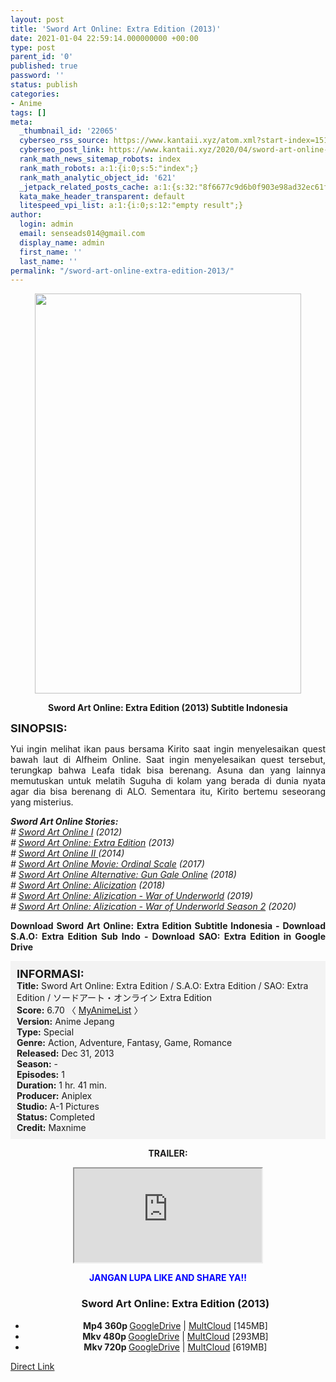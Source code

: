 ```yaml
---
layout: post
title: 'Sword Art Online: Extra Edition (2013)'
date: 2021-01-04 22:59:14.000000000 +00:00
type: post
parent_id: '0'
published: true
password: ''
status: publish
categories:
- Anime
tags: []
meta:
  _thumbnail_id: '22065'
  cyberseo_rss_source: https://www.kantaii.xyz/atom.xml?start-index=151&max-results=150
  cyberseo_post_link: https://www.kantaii.xyz/2020/04/sword-art-online-extra-edition-2013.html
  rank_math_news_sitemap_robots: index
  rank_math_robots: a:1:{i:0;s:5:"index";}
  rank_math_analytic_object_id: '621'
  _jetpack_related_posts_cache: a:1:{s:32:"8f6677c9d6b0f903e98ad32ec61f8deb";a:2:{s:7:"expires";i:1656488075;s:7:"payload";a:3:{i:0;a:1:{s:2:"id";i:27005;}i:1;a:1:{s:2:"id";i:27007;}i:2;a:1:{s:2:"id";i:27009;}}}}
  kata_make_header_transparent: default
  litespeed_vpi_list: a:1:{i:0;s:12:"empty result";}
author:
  login: admin
  email: senseads014@gmail.com
  display_name: admin
  first_name: ''
  last_name: ''
permalink: "/sword-art-online-extra-edition-2013/"
---
```

<div class="separator" style="clear: both; text-align: center;"><a href="https://1.bp.blogspot.com/-klf6fK9JDPo/Xqjt30S6eAI/AAAAAAAACnk/fnJmTMKNsec4Lq97FbBBv66NLP1u0hkswCLcBGAsYHQ/s1600/Sword%2BArt%2BOnline%2BExtra%2BEdition%2Ba.jpg" style="margin-left: 1em; margin-right: 1em;"><img border="0" data-original-height="1200" data-original-width="800" height="640" src="{{ site.baseurl }}/assets/2021/01/Sword%2BArt%2BOnline%2BExtra%2BEdition%2Ba.jpg" width="426" /></a></div>
<p>
<div style="text-align: center;"><b>Sword Art Online: Extra Edition (2013) Subtitle Indonesia</b></p>
</div>
<p><b><span style="font-size: large;">SINOPSIS:</span></b>
<div style="text-align: justify;">Yui ingin melihat ikan paus bersama Kirito saat ingin menyelesaikan quest bawah laut di Alfheim Online. Saat ingin menyelesaikan quest tersebut, terungkap bahwa Leafa tidak bisa berenang. Asuna dan yang lainnya memutuskan untuk melatih Suguha di kolam yang berada di dunia nyata agar dia bisa berenang di ALO. Sementara itu, Kirito bertemu seseorang yang misterius.</p>
<p><i><b>Sword Art Online Stories:</b> </i><br /><i># <a href="http://www.kantaii.web.id/2020/04/sword-art-online-s1-batch.html" target="_blank" rel="noopener">Sword Art Online I</a> (2012) </i><br /><i># <a href="http://www.kantaii.web.id/2020/04/sword-art-online-extra-edition-2013.html" target="_blank" rel="noopener">Sword Art Online: Extra Edition</a> (2013) </i><br /><i># <a href="http://www.kantaii.web.id/2020/04/sword-art-online-ii-batch.html" target="_blank" rel="noopener">Sword Art Online II </a>(2014) </i><br /><i># <a href="http://www.kantaii.web.id/2020/04/sword-art-online-movie-ordinal-scale.html" target="_blank" rel="noopener">Sword Art Online Movie: Ordinal Scale</a> (2017)</i><br /><i># <a href="http://www.kantaii.web.id/2020/04/sword-art-online-alternative-ggo-batch.html" target="_blank" rel="noopener">Sword Art Online Alternative: Gun Gale Online</a> (2018)</i><br /><i># <a href="http://www.kantaii.web.id/2020/04/sword-art-online-alicization-batch.html" target="_blank" rel="noopener">Sword Art Online: Alicization</a> (2018) </i><br /><i># <a href="http://www.kantaii.web.id/2020/04/sword-art-online-alicization-war-of-underworld-batch.html" target="_blank" rel="noopener">Sword Art Online: Alizication - War of Underworld</a> (2019)</i><br /><i># <a href="http://www.kantaii.web.id/2020/07/sword-art-online-alicization-war-of-underworld-season-2.html" target="_blank" rel="noopener">Sword Art Online: Alizication - War of Underworld Season 2</a> (2020)</i></p>
<p><b>Download Sword Art Online: Extra Edition Subtitle Indonesia - Download S.A.O: Extra Edition Sub Indo - Download SAO: Extra Edition in Google Drive</b></div>
<p><a name="more"></a>
<div style="background-color: #f3f3f3; padding: 10px; text-align: left;"><b><span style="font-size: large;">INFORMASI:</span></b><br /><b>Title:</b> Sword Art Online: Extra Edition / S.A.O: Extra Edition / SAO: Extra Edition / ソードアート・オンライン Extra Edition<br /><b>Score:</b> 6.70 〈 <a href="https://myanimelist.net/anime/20021/Sword_Art_Online__Extra_Edition" target="_blank" rel="noopener">MyAnimeList</a> 〉<br /><b>Version:</b> Anime Jepang<br /><b>Type:</b> Special<br /><b>Genre:</b> Action, Adventure, Fantasy, Game, Romance<br /><b>Released:</b> Dec 31, 2013<br /><b>Season:</b> -<br /><b>Episodes:</b> 1<br /><b>Duration:</b> 1 hr. 41 min.<br /><b>Producer:</b> Aniplex<br /><b>Studio:</b> A-1 Pictures<br /><b>Status:</b> Completed<br /><b>Credit:</b> Maxnime</div>
<p>
<div style="text-align: center;"><b>TRAILER:</b></div>
<p>
<div style="text-align: center;">
<div class="videoyoutube">
<div class="video-responsive"><iframe allowfullscreen="1" class="embedded-video-large" src="https://www.youtube.com/embed/I9-THb-k7hU?rel=0"></iframe></div>
</div>
<p>
<div style="text-align: center;"><b><span style="color: blue;">JANGAN LUPA LIKE AND SHARE YA!!</span></b></div>
<div class="dl">
<ul />
<h3 style="text-align: center;">Sword Art Online: Extra Edition (2013)</h3>
<li style="text-align: center;"><b>Mp4 360p </b><a href="https://semawur.com/Gs2B" target="_blank" rel="noopener">GoogleDrive</a> | <a href="https://apk.miuiku.com/uXj3BM6" target="_blank" rel="noopener">MultCloud</a> [145MB]</li>
<li style="text-align: center;"><b>Mkv 480p </b><a href="https://semawur.com/a02e" target="_blank" rel="noopener">GoogleDrive</a> | <a href="https://apk.miuiku.com/cuA9X" target="_blank" rel="noopener">MultCloud</a> [293MB]</li>
<li style="text-align: center;"><b>Mkv 720p </b><a href="https://semawur.com/f36NMcDj1CF" target="_blank" rel="noopener">GoogleDrive</a> | <a href="https://apk.miuiku.com/TOuzwXku" target="_blank" rel="noopener">MultCloud</a> [619MB]</li>
</div>
</div>
<link rel="stylesheet" href="https://cdnjs.cloudflare.com/ajax/libs/font-awesome/4.7.0/css/font-awesome.min.css" />
<div class="divbtn"> <a href="https://handymansurrender.com/fihup8buzv?key=94550f7ce39444073321dde3b8782f97" class="btn"><i class="fa fa-download"></i> Direct Link</a> </div>
